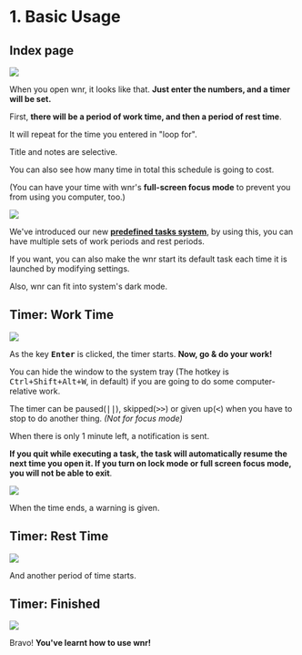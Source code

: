 # 1. Basic Usage

## Index page

<img src="https://i.loli.net/2020/03/22/oErbHYDz87MjiZI.png"/>

When you open wnr, it looks like that. **Just enter the numbers, and a timer will be set.**

First, **there will be a period of work time, and then a period of rest time**.

It will repeat for the time you entered in "loop for".

Title and notes are selective.

You can also see how many time in total this schedule is going to cost.

(You can have your time with wnr's **full-screen focus mode** to prevent you from using you computer, too.)

<img src="https://i.loli.net/2020/03/22/7PZ3uJcaGyhb6IC.png"/><br />

We've introduced our new **[predefined tasks system](./../settings/2-predefined-tasks-settings.md)**, by using this, you can have multiple sets of work periods and rest periods.

If you want, you can also make the wnr start its default task each time it is launched by modifying settings.

Also, wnr can fit into system's dark mode.

## Timer: Work Time

<img src="https://i.loli.net/2020/03/22/jGWsdmZ1PSt8DMf.png"/><br />

As the key **<kbd>Enter</kbd>** is clicked, the timer starts. **Now, go & do your work!**

You can hide the window to the system tray (The hotkey is <kbd>Ctrl+Shift+Alt+W</kbd>, in default) if you are going to do some computer-relative work.

The timer can be paused(<kbd>||</kbd>), skipped(<kbd>>></kbd>) or given up(<kbd><</kbd>) when you have to stop to do another thing. _(Not for focus mode)_

When there is only 1 minute left, a notification is sent.

**If you quit while executing a task, the task will automatically resume the next time you open it. If you turn on lock mode or full screen focus mode, you will not be able to exit**.

<img src="https://i.loli.net/2020/03/22/XrVNp6WjyieE2LY.png"/><br />

When the time ends, a warning is given.

## Timer: Rest Time

<img src="https://i.loli.net/2020/03/22/SliUhNGqMRkT8yZ.png"/><br />

And another period of time starts.

## Timer: Finished

<img src="https://i.loli.net/2020/03/22/eUAJkxgy28Vqumv.png"/><br />

Bravo! **You've learnt how to use wnr!**
